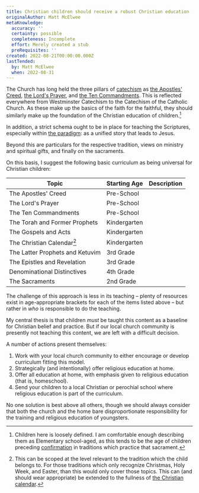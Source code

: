 ```yaml
---
title: Christian children should receive a robust Christian education
originalAuthor: Matt McElwee
metaKnowledge:
  accuracy: ''
  certainty: possible
  completeness: Incomplete
  effort: Merely created a stub
  preRequisites: ''
created: 2022-08-21T00:00:00.000Z
lastTended:
  by: Matt McElwee
  when: 2022-08-31
---
```


The Church has long held the three pillars of [catechism](/christian-education/catechism-need) as [the Apostles' Creed](!W), [the Lord's Prayer](!W), and [the Ten Commandments](!W). This is reflected everywhere from Westminster Catechism to the Catechism of the Catholic Church. As these make up the basics of the faith for the faithful, they should similarly make up the foundation of the Christian education of children.[^children]

In addition, a strict schema ought to be in place for teaching the Scriptures, especially within [the paradigm](https://bibleproject.com/podcast/series/paradigm/): as a unified story that leads to Jesus.

Beyond this are particulars for the respective tradition, views on ministry and spiritual gifts, and finally on the sacraments.

On this basis, I suggest the following basic curriculum as being universal for Christian children:

| Topic                             | Starting Age | Description |
| --------------------------------- | ------------ | ----------- |
| The Apostles' Creed               | Pre-School   |             |
| The Lord's Prayer                 | Pre-School   |             |
| The Ten Commandments              | Pre-School   |             |
| The Torah and Former Prophets     | Kindergarten |             |
| The Gospels and Acts              | Kindergarten |             |
| The Christian Calendar[^calendar] | Kindergarten |             |
| The Latter Prophets and Ketuvim   | 3rd Grade    |             |
| The Epistles and Revelation       | 3rd Grade    |             |
| Denominational Distinctives       | 4th Grade    |             |
| The Sacraments                    | 2nd Grade    |             |

The challenge of this approach is less in its teaching – plenty of resources exist in age-appropriate brackets for each of the items listed above – but rather in _who_ is responsible to do the teaching.

My central thesis is that children _must_ be taught this content as a baseline for Christian belief and practice. But if our local church community is presently not teaching this content, we are left with a difficult decision.

A number of actions present themselves:

1. Work with your local church community to either encourage or develop curriculum fitting this model.
2. Strategically (and intentionally) offer religious education at home.
3. Offer all education at home, with emphasis given to religious education (that is, homeschool).
4. Send your children to a local Christian or perochial school where religious education is part of the curriculum.

No one solution is best above all others, though we should always consider that both the church and the home bare disproportionate responsibility for the training and religious education of youngsters.

[^children]: Children here is loosely defined. I am comfortable enough describing them as Elementary school-aged, as this tends to be the age of children preceding [confirmation](!W) in traditions which practice that sacrament.
[^calendar]: This can be scoped at the level relevant to the tradition which the child belongs to. For those traditions which only recognize Christmas, Holy Week, and Easter, than this would only cover those topics. This can (and should wear appropriate) be extended to the fullness of [the Christian calendar](https://en.wikipedia.org/wiki/Liturgical_year).
